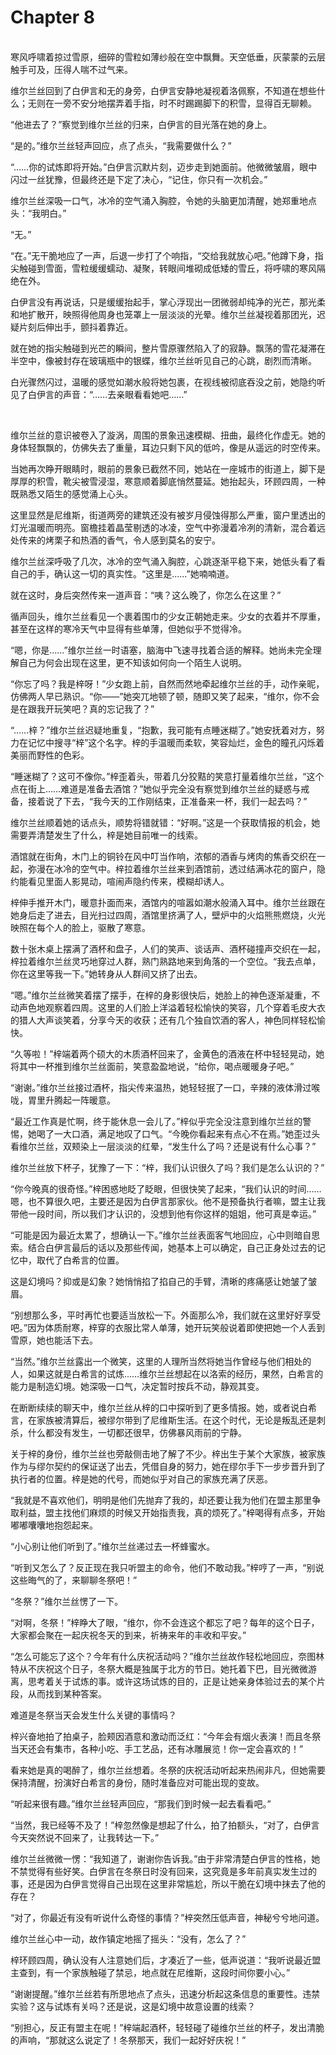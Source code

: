 # Chapter 8

<br>
寒风呼啸着掠过雪原，细碎的雪粒如薄纱般在空中飘舞。天空低垂，灰蒙蒙的云层触手可及，压得人喘不过气来。

维尔兰丝回到了白伊言和无的身旁，白伊言安静地凝视着洛佩察，不知道在想些什么；无则在一旁不安分地摆弄着手指，时不时踢踢脚下的积雪，显得百无聊赖。

“他进去了？”察觉到维尔兰丝的归来，白伊言的目光落在她的身上。

“是的。”维尔兰丝轻声回应，点了点头，“我需要做什么？”

“……你的试炼即将开始。”白伊言沉默片刻，迈步走到她面前。他微微皱眉，眼中闪过一丝犹豫，但最终还是下定了决心，“记住，你只有一次机会。”

维尔兰丝深吸一口气，冰冷的空气涌入胸腔，令她的头脑更加清醒，她郑重地点头：“我明白。”

“无。”  

“在。”无干脆地应了一声，后退一步打了个响指，“交给我就放心吧。”他蹲下身，指尖触碰到雪面，雪粒缓缓蠕动、凝聚，转眼间堆砌成低矮的雪丘，将呼啸的寒风隔绝在外。  

白伊言没有再说话，只是缓缓抬起手，掌心浮现出一团微弱却纯净的光芒，那光柔和地扩散开，映照得他周身也笼罩上一层淡淡的光晕。维尔兰丝凝视着那团光，迟疑片刻后伸出手，颤抖着靠近。  

就在她的指尖触碰到光芒的瞬间，整片雪原骤然陷入了的寂静。飘荡的雪花凝滞在半空中，像被封存在玻璃瓶中的银蝶，维尔兰丝听见自己的心跳，剧烈而清晰。  

白光骤然闪过，温暖的感觉如潮水般将她包裹，在视线被彻底吞没之前，她隐约听见了白伊言的声音：“……去亲眼看看她吧……”

<br>

维尔兰丝的意识被卷入了漩涡，周围的景象迅速模糊、扭曲，最终化作虚无。她的身体轻飘飘的，仿佛失去了重量，耳边只剩下风的低吟，像是从遥远的时空传来。

当她再次睁开眼睛时，眼前的景象已截然不同，她站在一座城市的街道上，脚下是厚厚的积雪，靴尖被雪浸湿，寒意顺着脚底悄然蔓延。她抬起头，环顾四周，一种既熟悉又陌生的感觉涌上心头。

这里显然是尼维斯，街道两旁的建筑还没有被岁月侵蚀得那么严重，窗户里透出的灯光温暖而明亮。窗檐挂着晶莹剔透的冰凌，空气中弥漫着冷冽的清新，混合着远处传来的烤栗子和热酒的香气，令人感到莫名的安宁。

维尔兰丝深呼吸了几次，冰冷的空气涌入胸腔，心跳逐渐平稳下来，她低头看了看自己的手，确认这一切的真实性。“这里是……”她喃喃道。

就在这时，身后突然传来一道声音：“咦？这么晚了，你怎么在这里？”

循声回头，维尔兰丝看见一个裹着围巾的少女正朝她走来。少女的衣着并不厚重，甚至在这样的寒冷天气中显得有些单薄，但她似乎不觉得冷。

“嗯，你是……”维尔兰丝一时语塞，脑海中飞速寻找着合适的解释。她尚未完全理解自己为何会出现在这里，更不知该如何向一个陌生人说明。

“你忘了吗？我是梓呀！”少女跑上前，自然而然地牵起维尔兰丝的手，动作亲昵，仿佛两人早已熟识。“你——”她突兀地顿了顿，随即又笑了起来，“维尔，你不会是在跟我开玩笑吧？真的忘记我了？”

“……梓？”维尔兰丝迟疑地重复，“抱歉，我可能有点睡迷糊了。”她安抚着对方，努力在记忆中搜寻“梓”这个名字。梓的手温暖而柔软，笑容灿烂，金色的瞳孔闪烁着美丽而野性的色彩。

“睡迷糊了？这可不像你。”梓歪着头，带着几分狡黠的笑意打量着维尔兰丝，“这个点在街上……难道是准备去酒馆？”她似乎完全没有察觉到维尔兰丝的疑惑与戒备，接着说了下去，“我今天的工作刚结束，正准备来一杯，我们一起去吗？”

维尔兰丝顺着她的话点头，顺势将错就错：“好啊。”这是一个获取情报的机会，她需要弄清楚发生了什么，梓是她目前唯一的线索。

酒馆就在街角，木门上的铜铃在风中叮当作响，浓郁的酒香与烤肉的焦香交织在一起，弥漫在冰冷的空气中。梓拉着维尔兰丝来到酒馆前，透过结满冰花的窗户，隐约能看见里面人影晃动，喧闹声隐约传来，模糊却诱人。

梓伸手推开木门，暖意扑面而来，酒馆内的喧嚣如潮水般涌入耳中。维尔兰丝跟在她身后走了进去，目光扫过四周，酒馆里挤满了人，壁炉中的火焰熊熊燃烧，火光映照在每个人的脸上，驱散了寒意。

数十张木桌上摆满了酒杯和盘子，人们的笑声、谈话声、酒杯碰撞声交织在一起，梓拉着维尔兰丝灵巧地穿过人群，熟门熟路地来到角落的一个空位。“我去点单，你在这里等我一下。”她转身从人群间又挤了出去。

“嗯。”维尔兰丝微笑着摆了摆手，在梓的身影很快后，她脸上的神色逐渐凝重，不动声色地观察着四周。这里的人们脸上洋溢着轻松愉快的笑容，几个穿着毛皮大衣的猎人大声谈笑着，分享今天的收获；还有几个独自饮酒的客人，神色同样轻松愉快。

“久等啦！”梓端着两个硕大的木质酒杯回来了，金黄色的酒液在杯中轻轻晃动，她将其中一杯推到维尔兰丝面前，笑意盈盈地说，“给你，喝点暖暖身子吧。”

“谢谢。”维尔兰丝接过酒杯，指尖传来温热，她轻轻抿了一口，辛辣的液体滑过喉咙，胃里升腾起一阵暖意。

“最近工作真是忙啊，终于能休息一会儿了。”梓似乎完全没注意到维尔兰丝的警惕，她喝了一大口酒，满足地叹了口气。“今晚你看起来有点心不在焉。”她歪过头看维尔兰丝，双颊染上一层淡淡的红晕，“发生什么了吗？还是说有什么心事？”

维尔兰丝放下杯子，犹豫了一下：“梓，我们认识很久了吗？我们是怎么认识的？”

“你今晚真的很奇怪。”梓困惑地眨了眨眼，但很快笑了起来，“我们认识的时间……嗯，也不算很久吧，主要还是因为白伊言那家伙。他不是预备执行者嘛，盟主让我带他一段时间，所以我们才认识的，没想到他有你这样的姐姐，他可真是幸运。”

“可能是因为最近太累了，想确认一下。”维尔兰丝表面客气地回应，心中则暗自思索。结合白伊言最后的话以及那些传闻，她基本上可以确定，自己正身处过去的记忆中，取代了白希言的位置。

这是幻境吗？抑或是幻象？她悄悄掐了掐自己的手臂，清晰的疼痛感让她皱了皱眉。

“别想那么多，平时再忙也要适当放松一下。外面那么冷，我们就在这里好好享受吧。”因为体质耐寒，梓穿的衣服比常人单薄，她开玩笑般说着即使把她一个人丢到雪原，她也能活下去。

“当然。”维尔兰丝露出一个微笑，这里的人理所当然将她当作曾经与他们相处的人，如果这就是白希言的试炼……维尔兰丝想起在以洛索的经历，果然，白希言的能力是制造幻境。她深吸一口气，决定暂时按兵不动，静观其变。

在断断续续的聊天中，维尔兰丝从梓的口中探听到了更多情报。她，或者说白希言，在家族被清算后，被缪尔带到了尼维斯生活。在这个时代，无论是叛乱还是刺杀，什么都没有发生，一切都还很早，仿佛暴风雨前的宁静。

关于梓的身份，维尔兰丝也旁敲侧击地了解了不少。梓出生于某个大家族，被家族作为与缪尔契约的保证送了出去，凭借自身的努力，她在缪尔手下一步步晋升到了执行者的位置。梓是她的代号，而她似乎对自己的家族充满了厌恶。

“我就是不喜欢他们，明明是他们先抛弃了我的，却还要让我为他们在盟主那里争取利益，盟主找他们麻烦的时候又开始指责我，真的烦死了。”梓喝得有点多，开始嘟嘟囔囔地抱怨起来。

“小心别让他们听到了。”维尔兰丝递过去一杯蜂蜜水。

“听到又怎么了？反正现在我只听盟主的命令，他们不敢动我。”梓哼了一声，“别说这些晦气的了，来聊聊冬祭吧！”

“冬祭？”维尔兰丝愣了一下。

“对啊，冬祭！”梓睁大了眼，“维尔，你不会连这个都忘了吧？每年的这个日子，大家都会聚在一起庆祝冬天的到来，祈祷来年的丰收和平安。”

“怎么可能忘了这个？今年有什么庆祝活动吗？”维尔兰丝故作轻松地回应，奈图林特从不庆祝这个日子，冬祭大概是独属于北方的节日。她托着下巴，目光微微游离，思考着关于试炼的事。或许这场试炼的目的，正是让她亲身体验过去的某个片段，从而找到某种答案。

难道是冬祭当天会发生什么关键的事情吗？

梓兴奋地拍了拍桌子，脸颊因酒意和激动而泛红：“今年会有烟火表演！而且冬祭当天还会有集市，各种小吃、手工艺品，还有冰雕展览！你一定会喜欢的！”

看来她是真的喝醉了，维尔兰丝想着。冬祭的庆祝活动听起来热闹非凡，但她需要保持清醒，扮演好白希言的身份，随时准备应对可能出现的变故。

“听起来很有趣。”维尔兰丝轻声回应，“那我们到时候一起去看看吧。”

“当然，我已经等不及了！”梓忽然像是想起了什么，拍了拍额头，“对了，白伊言今天突然说不回来了，让我转达一下。”

维尔兰丝微微一愣：“我知道了，谢谢你告诉我。”由于非常清楚白伊言的性格，她不禁觉得有些好笑。白伊言在冬祭日时没有回来，这究竟是多年前真实发生过的事，还是因为白伊言觉得自己出现在这里非常尴尬，所以干脆在幻境中抹去了他的存在？

“对了，你最近有没有听说什么奇怪的事情？”梓突然压低声音，神秘兮兮地问道。

维尔兰丝心中一动，故作镇定地摇了摇头：“没有，怎么了？”

梓环顾四周，确认没有人注意她们后，才凑近了一些，低声说道：“我听说最近盟主查到，有一个家族触碰了禁忌，地点就在尼维斯，这段时间你要小心。”

“谢谢提醒。”维尔兰丝若有所思地点了点头，迅速分析起这条信息的重要性。违禁实验？这与试炼有关吗？还是说，这是幻境中故意设置的线索？

“别担心，反正有盟主在呢！”梓端起酒杯，轻轻碰了碰维尔兰丝的杯子，发出清脆的声响，“那就这么说定了！冬祭那天，我们一起好好庆祝！”
